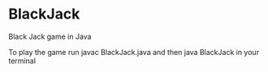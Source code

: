# BlackJack
Black Jack game in Java

To play the game run javac BlackJack.java and then java BlackJack in your terminal
